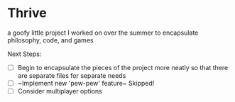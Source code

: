 # Thrive
a goofy little project I worked on over the summer to encapsulate philosophy, code, and games

Next Steps:
- [ ] Begin to encapsulate the pieces of the project more neatly so that there are separate files for separate needs
- [ ] ~Implement new 'pew-pew' feature~ Skipped!
- [ ] Consider multiplayer options
